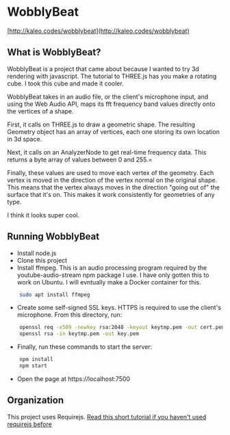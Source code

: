 # WobblyBeat

[http://kaleo.codes/wobblybeat](http://kaleo.codes/wobblybeat)

## What is WobblyBeat?

WobblyBeat is a project that came about because I wanted to try 3d rendering with javascript.
The tutorial to THREE.js has you make a rotating cube.
I took this cube and made it cooler.

WobblyBeat takes in an audio file, or the client's microphone input, and using the Web Audio API, maps its fft frequency band values directly onto the vertices of a shape.

First, it calls on THREE.js to draw a geometric shape. The resulting Geometry
object has an array of vertices, each one storing its own location in 3d space.

Next, it calls on an AnalyzerNode to get real-time frequency data. This returns
a byte array of values between 0 and 255.=

Finally, these values are used to move each vertex of the geometry. Each vertex
is moved in the direction of the vertex normal on the original shape. This means
that the vertex always moves in the direction "going out of" the surface that
it's on. This makes it work consistently for geometries of any type.

I think it looks super cool.

## Running WobblyBeat

- Install node.js
- Clone this project
- Install ffmpeg. This is an audio processing program required by the youtube-audio-stream npm package I use.
  I have only gotten this to work on Ubuntu. I will evntually make a Docker container for this.
```bash
    sudo apt install ffmpeg
```
- Create some self-signed SSL keys. HTTPS is required to use the client's microphone. From this directory, run:
```bash
    openssl req -x509 -newkey rsa:2048 -keyout keytmp.pem -out cert.pem -days 365
    openssl rsa -in keytmp.pem -out key.pem
```
- Finally, run these commands to start the server:
```bash
    npm install
    npm start
```
- Open the page at https://localhost:7500

## Organization

This project uses Requirejs.
[Read this short tutorial if you haven't used requirejs before](https://javascriptplayground.com/blog/2012/07/requirejs-amd-tutorial-introduction/)


